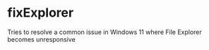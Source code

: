 # fixExplorer
Tries to resolve a common issue in Windows 11 where File Explorer becomes unresponsive
